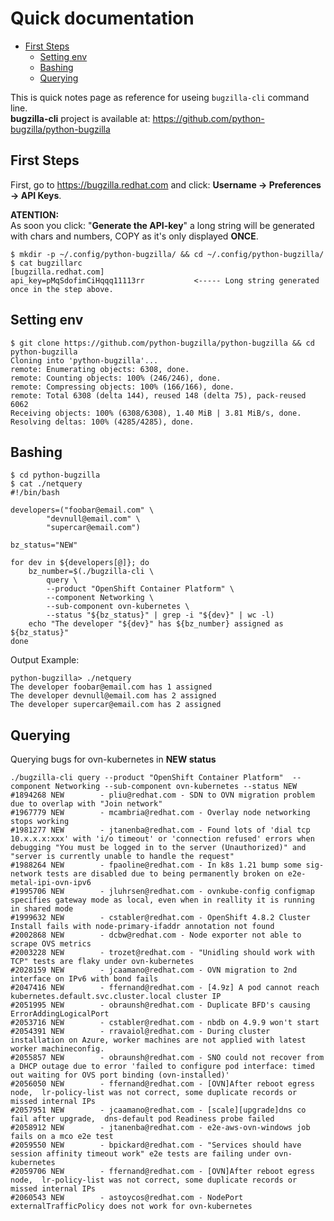 # Quick documentation
- [First Steps](#first-steps)
  * [Setting env](#setting-env)
  * [Bashing](#bashing)
  * [Querying](#querying)

This is quick notes page as reference for useing `bugzilla-cli` command line.  
**bugzilla-cli** project is available at: https://github.com/python-bugzilla/python-bugzilla

## First Steps
First, go to https://bugzilla.redhat.com and click: **Username -> Preferences -> API Keys**.  

**ATENTION:**  
As soon you click: "**Generate the API-key**" a long string will be generated with chars and numbers, COPY as it's only displayed **ONCE**.

```
$ mkdir -p ~/.config/python-bugzilla/ && cd ~/.config/python-bugzilla/ 
$ cat bugzillarc
[bugzilla.redhat.com]
api_key=pMqSdofimCiHqqq11113rr           <----- Long string generated once in the step above.
```

## Setting env
```
$ git clone https://github.com/python-bugzilla/python-bugzilla && cd python-bugzilla
Cloning into 'python-bugzilla'...
remote: Enumerating objects: 6308, done.
remote: Counting objects: 100% (246/246), done.
remote: Compressing objects: 100% (166/166), done.
remote: Total 6308 (delta 144), reused 148 (delta 75), pack-reused 6062
Receiving objects: 100% (6308/6308), 1.40 MiB | 3.81 MiB/s, done.
Resolving deltas: 100% (4285/4285), done.
```

## Bashing
```
$ cd python-bugzilla
$ cat ./netquery
#!/bin/bash

developers=("foobar@email.com" \
        "devnull@email.com" \
        "supercar@email.com")
        
bz_status="NEW"

for dev in ${developers[@]}; do
    bz_number=$(./bugzilla-cli \
        query \
        --product "OpenShift Container Platform" \
        --component Networking \
        --sub-component ovn-kubernetes \
        --status "${bz_status}" | grep -i "${dev}" | wc -l)
    echo "The developer "${dev}" has ${bz_number} assigned as ${bz_status}"
done
```

Output Example:
```
python-bugzilla> ./netquery
The developer foobar@email.com has 1 assigned  
The developer devnull@email.com has 2 assigned  
The developer supercar@email.com has 2 assigned  
```

## Querying
Querying bugs for ovn-kubernetes in **NEW status**
```
./bugzilla-cli query --product "OpenShift Container Platform"  --component Networking --sub-component ovn-kubernetes --status NEW
#1894268 NEW        - pliu@redhat.com - SDN to OVN migration problem due to overlap with "Join network"
#1967779 NEW        - mcambria@redhat.com - Overlay node networking stops working
#1981277 NEW        - jtanenba@redhat.com - Found lots of 'dial tcp 10.x.x.x:xxx' with 'i/o timeout' or 'connection refused' errors when debugging "You must be logged in to the server (Unauthorized)" and "server is currently unable to handle the request"
#1988264 NEW        - fpaoline@redhat.com - In k8s 1.21 bump some sig-network tests are disabled due to being permanently broken on e2e-metal-ipi-ovn-ipv6
#1995706 NEW        - jluhrsen@redhat.com - ovnkube-config configmap specifies gateway mode as local, even when in reallity it is running in shared mode
#1999632 NEW        - cstabler@redhat.com - OpenShift 4.8.2 Cluster Install fails with node-primary-ifaddr annotation not found
#2002868 NEW        - dcbw@redhat.com - Node exporter not able to scrape OVS metrics
#2003228 NEW        - trozet@redhat.com - "Unidling should work with TCP" tests are flaky under ovn-kubernetes
#2028159 NEW        - jcaamano@redhat.com - OVN migration to 2nd interface on IPv6 with bond fails
#2047416 NEW        - ffernand@redhat.com - [4.9z] A pod cannot reach kubernetes.default.svc.cluster.local cluster IP
#2051995 NEW        - obraunsh@redhat.com - Duplicate BFD's causing ErrorAddingLogicalPort
#2053716 NEW        - cstabler@redhat.com - nbdb on 4.9.9 won't start
#2054391 NEW        - rravaiol@redhat.com - During cluster installation on Azure, worker machines are not applied with latest worker machineconfig.
#2055857 NEW        - obraunsh@redhat.com - SNO could not recover from a DHCP outage due to error 'failed to configure pod interface: timed out waiting for OVS port binding (ovn-installed)'
#2056050 NEW        - ffernand@redhat.com - [OVN]After reboot egress node,  lr-policy-list was not correct, some duplicate records or missed internal IPs
#2057951 NEW        - jcaamano@redhat.com - [scale][upgrade]dns co fail after upgrade,  dns-default pod Readiness probe failed
#2058912 NEW        - jtanenba@redhat.com - e2e-aws-ovn-windows job fails on a mco e2e test
#2059550 NEW        - bpickard@redhat.com - "Services should have session affinity timeout work" e2e tests are failing under ovn-kubernetes
#2059706 NEW        - ffernand@redhat.com - [OVN]After reboot egress node,  lr-policy-list was not correct, some duplicate records or missed internal IPs
#2060543 NEW        - astoycos@redhat.com - NodePort externalTrafficPolicy does not work for ovn-kubernetes
```
